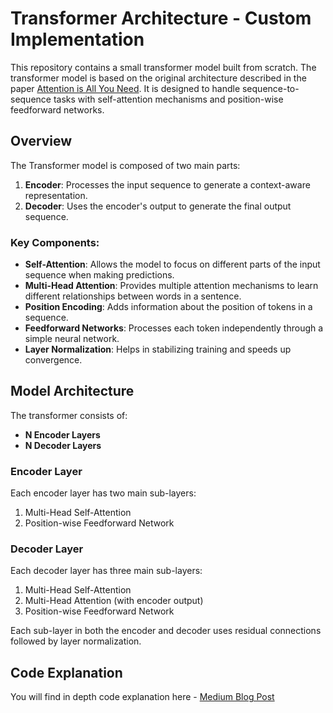 # Transformer Architecture - Custom Implementation

This repository contains a small transformer model built from scratch. The transformer model is based on the original architecture described in the paper [Attention is All You Need](https://arxiv.org/abs/1706.03762). It is designed to handle sequence-to-sequence tasks with self-attention mechanisms and position-wise feedforward networks.

## Overview

The Transformer model is composed of two main parts:
1. **Encoder**: Processes the input sequence to generate a context-aware representation.
2. **Decoder**: Uses the encoder's output to generate the final output sequence.

### Key Components:
- **Self-Attention**: Allows the model to focus on different parts of the input sequence when making predictions.
- **Multi-Head Attention**: Provides multiple attention mechanisms to learn different relationships between words in a sentence.
- **Position Encoding**: Adds information about the position of tokens in a sequence.
- **Feedforward Networks**: Processes each token independently through a simple neural network.
- **Layer Normalization**: Helps in stabilizing training and speeds up convergence.

## Model Architecture

The transformer consists of:
- **N Encoder Layers**
- **N Decoder Layers**

### Encoder Layer
Each encoder layer has two main sub-layers:
1. Multi-Head Self-Attention
2. Position-wise Feedforward Network

### Decoder Layer
Each decoder layer has three main sub-layers:
1. Multi-Head Self-Attention
2. Multi-Head Attention (with encoder output)
3. Position-wise Feedforward Network

Each sub-layer in both the encoder and decoder uses residual connections followed by layer normalization.
## Code Explanation
You will find in depth code explanation here - [Medium Blog Post](https://medium.com/@ritwika.work03/mastering-transformers-a-guide-to-building-the-heart-of-modern-ai-aac83bed5289)
